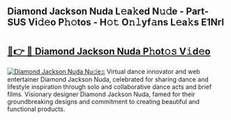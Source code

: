 ## Diamond Jackson Nuda L𝚎a𝚔ed N𝚞𝚍e - Part-SUS Vi𝚍𝚎o P𝚑𝚘tos - H𝚘𝚝 O𝚗𝚕yf𝚊ns L𝚎a𝚔s E1Nrl

# <h2><a href="http://kfe1ayd.oniu.top/?m=Diamond+Jackson+Nuda">🔗👉 🔴 Diamond Jackson Nuda P𝚑ot𝚘𝚜 V𝚒d𝚎o</a></h2>

[![Diamond Jackson Nuda Nu𝚍e𝚜](https://i.imgur.com/0qMVB7G.gif)](http://kfe1ayd.oniu.top/?m=Diamond+Jackson+Nuda)
Virtual dance innovator and web entertainer Diamond Jackson Nuda, celebrated for sharing dance and lifestyle inspiration through solo and collaborative dance acts and brief films. Visionary designer Diamond Jackson Nuda, famed for their groundbreaking designs and commitment to creating beautiful and functional products.  
